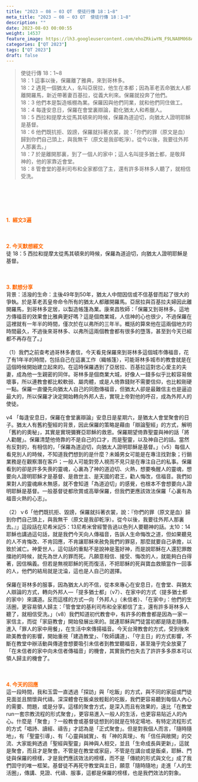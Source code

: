 ```yaml
---
title: "2023 – 08 – 03 QT  使徒行傳 18：1~8"
meta_title: "2023 – 08 – 03 QT  使徒行傳 18：1~8"
description: ""
date: 2023-08-03 00:00:55
weight: 14537
feature_image: https://lh3.googleusercontent.com/ehoZRkiwYN_F9LNA8M068AYxt73EavCZno-PD1cJRuf5BbSkQVUWr3gNEbt5kSs28Pb_Elg17kSrtf9ybWvojWoMV6I4tPM3vGRGDq6GkKkPdL2Gut4QAIw4-uykKUAtNiKgQKntvsU=w800
categories: ["QT 2023"]
tags: ["QT 2023"]
draft: false
---
```


<blockquote>使徒行傳 18：1~8<br />
18：1 這事以後，保羅離了雅典，來到哥林多。<br />
18：2 遇見一個猶太人，名叫亞居拉，他生在本都；因為革老丟命猶太人都離開羅馬，新近帶著妻百基拉，從義大利來。保羅就投奔了他們。<br />
18：3 他們本是製造帳棚為業。保羅因與他們同業，就和他們同住做工。<br />
18：4 每逢安息日，保羅在會堂裏辯論，勸化猶太人和希臘人。<br />
18：5 西拉和提摩太從馬其頓來的時候，保羅為道迫切，向猶太人證明耶穌是基督。<br />
18：6 他們既抗拒、毀謗，保羅就抖著衣裳，說：「你們的罪（原文是血）歸到你們自己頭上，與我無干（原文是我卻乾淨）。從今以後，我要往外邦人那裏去。」<br />
18：7 於是離開那裏，到了一個人的家中；這人名叫提多猶士都，是敬拜　神的，他的家靠近會堂。<br />
18：8 管會堂的基利司布和全家都信了主，還有許多哥林多人聽了，就相信受洗。</blockquote><br />
&nbsp;<br />
<br />
&nbsp;<br />
<br />
<span style="color: #ff6600;"><strong>1.  經文3遍</strong></span><br />
<br />
&nbsp;<br />
<br />
<span style="color: #ff6600;"><strong>2. 今天默想經文<br />
</strong></span>徒 18：5 西拉和提摩太從馬其頓來的時候，保羅為道迫切，向猶太人證明耶穌是基督。<br />
<br />
&nbsp;<br />
<br />
<strong><span style="color: #ff6600;">3. 默想分享<br />
</span></strong>背景：活潑的生命：主後49年到50年，猶太人中間因信或不信基督而起了很大的爭執。於是革老丟皇帝命令所有的猶太人都離開羅馬。亞居拉與百基拉夫婦因此離開羅馬，到哥林多定居，以製造帳篷為業。康來昌牧師：「保羅又到哥林多。這地方傳福音的效果會比雅典更好嗎？這是個商業城，人信神的心也很少，不過保羅在這裡就有一年半的時間，僅次於在以弗所的三年半。概括的算來他在這兩個地方的時間最久，不過後來哥林多、以弗所這兩個教會都有很多的墮落，甚至到今天已經都不再存在了。」<br />
<br />
（1）我們之前查考過哥林多書信，今天看見保羅來到哥林多這個城市傳福音，花了有1年半的時間，包括自己在這裏工作（織帳篷），可能哥林多城市的教會就是在這個時候開始建立起來的。在這時保羅遇到了亞居拉、百基拉這對忠心愛主的夫妻，成為他一生親密的同伴。哥林多是個商業大城，好像人一錢多似乎比較容易做壞事，所以連教會都比較軟弱、屬肉體，或是人倚靠錢財不需要信仰，也比較剛硬一點。保羅一直優先向猶太人自己的同胞傳福音，但猶太人卻是最難信主也是逼迫最大的，所以保羅才決定開始轉向外邦人去，實現上帝對他的呼召，成為外邦人的使徒。<br />
<br />
v4 「每逢安息日，保羅在會堂裏辯論」安息日是星期六，是猶太人會堂聚會的日子。猶太人有舊約聖經的背景，因此保羅的策略是藉由「辯論聖經」的方式，解明「舊約的奧秘」，其實是實現彌賽亞耶穌的救恩。保羅期望倚靠聖靈與神的話「將人勸醒」。保羅清楚他倚靠的不是自己的口才，而是聖靈，以及神自己的話。當然有反對的，有相信的，「保羅為道迫切，向猶太人證明耶穌是基督。」（v5）每個人看見別人的時候，不知道我們想到的是什麼？未婚男女可能是在專注找對象；行銷業務是在觀察潛在客戶；一般人可能對旁人視而不見只是在專注自己的私事。保羅看到的卻是許多失喪的靈魂，心裏為了神的道迫切、火熱，想要喚醒人的靈魂，想要向人證明耶穌才是基督、是救世主、是天國的君王，勸人悔改，信福音。我們如果對人的靈魂麻木無感，就不會知道「為道迫切」的感覺，也根本不會想要向人證明耶穌是基督。一般基督徒都欣賞或高舉保羅，但我們更應該效法保羅「心裏有為福音火熱的心志」。<br />
<br />
（2）ｖ6「他們既抗拒、毀謗，保羅就抖著衣裳，說：『你們的罪（原文是血）歸到你們自己頭上，與我無干（原文是我卻乾淨）。從今以後，我要往外邦人那裏去。』」這段話在尼希米記5：13尼希米曾經警告過以色列人要聽神的話。太10：14耶穌也講過這句話，就是我們今天向人傳福音，告訴人生命悔改之道，但如果聽見的人不肯悔改、不肯回應，不肯讓耶穌來赦免我們的罪惡，那麼就要自己承擔，以致於滅亡。神愛世人，這句話的重點不是說神是濫好神，而是說耶穌在人還犯罪敵擋祂的時候，就先為世人的罪而死。凡願意相信、接受、悔改的人，就能夠白白得著，因信稱義。但若是無視耶穌的死而復活，不把耶穌的死與寶血救贖當作一回事的人，他們的結局就是沈淪，這也是人自己的選擇。<br />
<br />
保羅在哥林多的服事，因為猶太人的不信，從本來專心在安息日，在會堂、與猶太人辯論的方式，轉向外邦人—「提多猶士都」（v7）、在家中的方式（提多猶士都的家中）來講道。反而這樣的方式—向「外邦人」（未信者）、「在家中」：他們的生活圈，更容易領人歸主：「管會堂的基利司布和全家都信了主，還有許多哥林多人聽了，就相信受洗。」（v8）我們知道初代教會中，有許多的教會都是因為一家一家信主，而從「家庭教會」開始發展出來的。就連耶穌與門徒當初都是隨走隨傳，進入「罪人的家中用餐」，在生活中來傳揚福音。今天台灣教會的方式，受到後來歐美教會的影響，開始重視「建造教堂」、「牧師講道」、「守主日」的方式影響，不斷在教堂中辦活動與傳道會想要吸引未信者到教堂聽福音，甚至幾乎完全放棄了「在未信者的家中向未信者傳福音」的機會，其實我們也失去了許許多多原本可以領人歸主的機會了。<br />
<br />
&nbsp;<br />
<br />
<strong style="font-size: inherit;"><span style="color: #ff6600;">4. 今天的回應<br />
</span></strong>這一段時間，我和玉雲一直透過「探訪」與「吃飯」的方式，與不同的家庭或門徒見面並且關懷與代禱。深深體會在飯桌放輕鬆的吃飯，我們更容易聽到每個人內心的需要、問題，或是分享。這樣的聚會方式，是深入而且有效果的，遠比「在教堂run一套宗教流程的形式聚會」，更容易進入一般人的生活，也更容易貼近人的內心。什麼是「聚會」？一般教會或基督徒想到的就是在特定場地、有特定流程形式的方式「唱詩、讀經、禱告」才認為是「正式聚會」。但是對我個人而言，「隨時隨地」，有「聖靈引導」、有「心靈與誠實」、有「神的真理」、有「信任與敞開」的交流、大家能夠透過「聖經與聖靈」與神與人相交，並且「生命成長與更新」，這就是聚會，而且才是聚會。不管是在教堂或家庭，不管是在講台或是飯桌，耶穌、門徒與保羅的榜樣，才是我們應該效法的榜樣，而不是「傳統的形式與文化」成了我們固守的唯一框架。基督徒不再死守教堂與主日，願意「隨時隨地」走進「人的生活圈」，傳講、見證、代禱、服事，這都是保羅的榜樣，也是我們效法的對象。<br />
<br />
&nbsp;<br />
<br />
<audio style="display: none;" controls="controls"></audio><br />
<br />
<audio style="display: none;" controls="controls"></audio><br />
<br />
<audio style="display: none;" controls="controls"></audio><br />
<br />
<audio style="display: none;" controls="controls"></audio><br />
<br />
<audio style="display: none;" controls="controls"></audio>
        